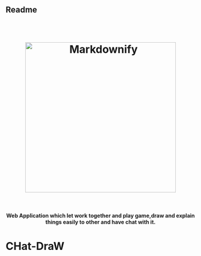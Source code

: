 ## Readme
<h1 align="center">
  <br>
  <a href="http://www.amitmerchant.com/electron-markdownify"><img src="https://dynamic.brandcrowd.com/asset/logo/0b27707f-4ea7-4a7e-a51f-807a81f8f2f7/logo?v=4&text=+CHat-Draw" alt="Markdownify" width="400"></a>
  <br>

  <br>
</h1>
<h4 align="center">Web Application which let work together and play game,draw and explain things easily to other and have chat with it.</h4>

# CHat-DraW
